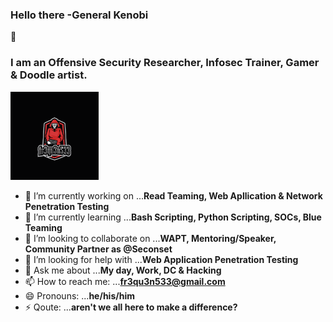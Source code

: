 ### Hello there -General Kenobi 
:robot:

<!--
**Pratyaksh06/Pratyaksh06** is a ✨ _special_ ✨ repository because its `README.md` (this file) appears on your GitHub profile.
-->

### I am an Offensive Security Researcher, Infosec Trainer, Gamer & Doodle artist.

<img src="https://github.com/Pratyaksh06/PIC/blob/main/black%20bg.png" width="28%" float="right"/>

- 🔭 I’m currently working on ...**Read Teaming, Web Apllication & Network Penetration Testing**
- 🌱 I’m currently learning ...**Bash Scripting, Python Scripting, SOCs, Blue Teaming**
- 👯 I’m looking to collaborate on ...**WAPT, Mentoring/Speaker, Community Partner as @Seconset**
- 🤔 I’m looking for help with ...**Web Application Penetration Testing**
- 💬 Ask me about ...**My day, Work, DC & Hacking**
- 📫 How to reach me: ...**fr3qu3n533@gmail.com**
- 😄 Pronouns: ...**he/his/him**
- ⚡ Qoute: ...**aren't we all here to make a difference?**
